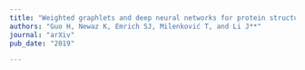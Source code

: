 ```yaml
---
title: "Weighted graphlets and deep neural networks for protein structure classification"
authors: "Guo H, Newaz K, Emrich SJ, Milenković T, and Li J**"
journal: "arXiv"
pub_date: "2019"

---
```

